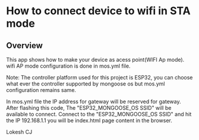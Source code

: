 # How to connect device to wifi in STA mode

## Overview

This app shows how to make your device as acess point(WIFI Ap mode).
wifi AP mode configuration is done in mos.yml file.

Note: The controller platform used for this project is ESP32, you can choose what ever the controller supported by mongoose os but mos.yml configuration remains same.

In mos.yml file the IP address for gateway will be reserved for gateway.
After flashing this code, The "ESP32_MONGOOSE_OS SSID" will be available to connect.
Connect to the "ESP32_MONGOOSE_OS SSID" and hit the IP 192.168.1.1 you will be index.html page content in the browser.

Lokesh CJ
